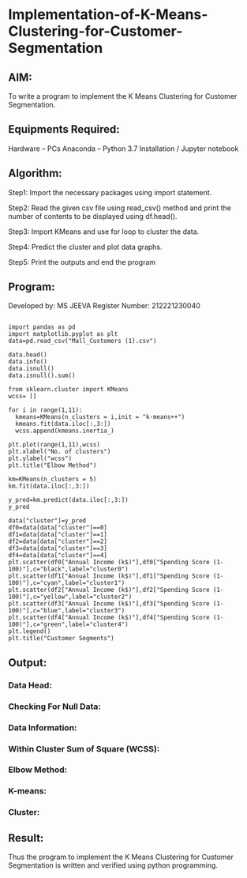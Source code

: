 # Implementation-of-K-Means-Clustering-for-Customer-Segmentation

## AIM:
To write a program to implement the K Means Clustering for Customer Segmentation.

## Equipments Required:

Hardware – PCs
Anaconda – Python 3.7 Installation / Jupyter notebook

## Algorithm:

Step1:
Import the necessary packages using import statement.

Step2:
Read the given csv file using read_csv() method and print the number of contents to be displayed using df.head().

Step3:
Import KMeans and use for loop to cluster the data.

Step4:
Predict the cluster and plot data graphs.

Step5:
Print the outputs and end the program

## Program:
Developed by: MS JEEVA
Register Number: 212221230040

~~~

import pandas as pd
import matplotlib.pyplot as plt
data=pd.read_csv("Mall_Customers (1).csv")

data.head()
data.info()
data.isnull()
data.isnull().sum()

from sklearn.cluster import KMeans
wcss= [] 

for i in range(1,11):
  kmeans=KMeans(n_clusters = i,init = "k-means++")
  kmeans.fit(data.iloc[:,3:])
  wcss.append(kmeans.inertia_)

plt.plot(range(1,11),wcss)
plt.xlabel("No. of clusters")
plt.ylabel("wcss")
plt.title("Elbow Method")

km=KMeans(n_clusters = 5)
km.fit(data.iloc[:,3:])

y_pred=km.predict(data.iloc[:,3:])
y_pred

data["cluster"]=y_pred
df0=data[data["cluster"]==0]
df1=data[data["cluster"]==1]
df2=data[data["cluster"]==2]
df3=data[data["cluster"]==3]
df4=data[data["cluster"]==4]
plt.scatter(df0["Annual Income (k$)"],df0["Spending Score (1-100)"],c="black",label="cluster0")
plt.scatter(df1["Annual Income (k$)"],df1["Spending Score (1-100)"],c="cyan",label="cluster1")
plt.scatter(df2["Annual Income (k$)"],df2["Spending Score (1-100)"],c="yellow",label="cluster2")
plt.scatter(df3["Annual Income (k$)"],df3["Spending Score (1-100)"],c="blue",label="cluster3")
plt.scatter(df4["Annual Income (k$)"],df4["Spending Score (1-100)"],c="green",label="cluster4")
plt.legend()
plt.title("Customer Segments")

~~~

## Output:
### Data Head:


### Checking For Null Data:


### Data Information:


### Within Cluster Sum of Square (WCSS):


### Elbow Method:


### K-means:


### Cluster:


## Result:

Thus the program to implement the K Means Clustering for Customer Segmentation is written and verified using python programming.
